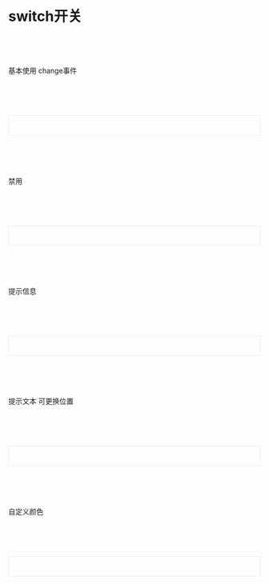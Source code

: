 # switch开关

<script setup>
import demo1 from './demo1.vue';
import demo2 from './demo2.vue';
import demo3 from './demo3.vue';
import demo4 from './demo4.vue';
import demo5 from './demo5.vue';
import codeds from '@/components/codeds.vue';
import DOC from '@/components/docview.vue';
const propDoc =  [
  ["v-model","开关状态","Boolean","true / false","-"],
  ["disabled", "是否禁用，详细规则参考async-validator", "Boolean", "true / false", "-"],
  ["closeColor", "关闭状态时的背景色", "String", "-", "#BFBFBF"],
  ["activeColor", "开启状态时的背景色", "String", "-", "#74baff"],
  ["closeText", "关闭状态时辅助文字", "String", "-", "-"],
  ["activeText", "开启状态时辅助文字", "String", "-", "-"],
  ["textAlign", "辅助文字位置", "String", "left / right", "left"],
  ["showTipsText", "是否显示提示信息", "Boolean", "true / false", "false"],
  ["customClass", "自定义整体的Class类名", "String", "-", "-"],
];
const eventDoc = [
  ["change", "开关事件","change = (e) =>{console.log(e)}"],
];
</script>


<div class="doc1">基本使用 change事件</div>
<div class="doc2">
  <demo1></demo1>
</div>
<Suspense><codeds compname="lswitch" demoname="demo1"></codeds></Suspense>
<div class="doc1">禁用</div>
<div class="doc2">
  <demo2></demo2>
</div>
<Suspense><codeds compname="lswitch" demoname="demo2"></codeds></Suspense>
<div class="doc1">提示信息</div>
<div class="doc2">
  <demo3></demo3>
</div>
<Suspense><codeds compname="lswitch" demoname="demo3"></codeds></Suspense>
<div class="doc1">提示文本 可更换位置</div>
<div class="doc2">
  <demo4></demo4>
</div>
<Suspense><codeds compname="lswitch" demoname="demo4"></codeds></Suspense>
<div class="doc1">自定义颜色</div>
<div class="doc2">
  <demo5></demo5>
</div>
<Suspense><codeds compname="lswitch" demoname="demo5"></codeds></Suspense>

<DOC title="属性" type=prop :body="propDoc"></DOC>

<br/>

<DOC title="input 事件" type=event :body="eventDoc"></DOC>

<style>
.doc2{
    display:"block";
    border:1px solid #f0f0f0;
    /* height:20vh; */
    padding:2vw;
    margin-top:2vh;
}
.doc1{
    margin-top:2vh;
}
</style>
